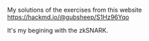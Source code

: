 My solutions of the exercises from this website
https://hackmd.io/@gubsheep/S1Hz96Yqo

It's my begining with the zkSNARK.
